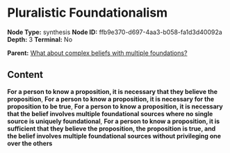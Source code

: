 # Pluralistic Foundationalism

**Node Type:** synthesis
**Node ID:** ffb9e370-d697-4aa3-b058-fa1d3d40092a
**Depth:** 3
**Terminal:** No

**Parent:** [What about complex beliefs with multiple foundations?](what-about-complex-beliefs-with-multiple-foundations.md)

## Content

**For a person to know a proposition, it is necessary that they believe the proposition**, **For a person to know a proposition, it is necessary for the proposition to be true**, **For a person to know a proposition, it is necessary that the belief involves multiple foundational sources where no single source is uniquely foundational**, **For a person to know a proposition, it is sufficient that they believe the proposition, the proposition is true, and the belief involves multiple foundational sources without privileging one over the others**
